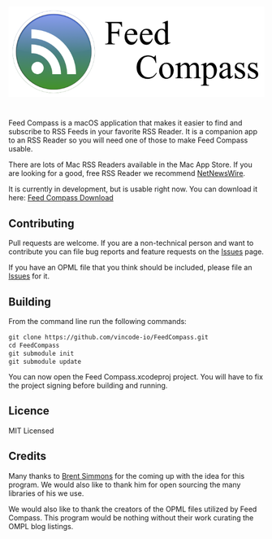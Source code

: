 ![Feed Compass Icon](images/Feed-Compass-Banner.png)

# 

Feed Compass is a macOS application that makes it easier to find and subscribe
to RSS Feeds in your favorite RSS Reader.  It is a companion app to an RSS
Reader so you will need one of those to make Feed Compass usable.

There are lots of Mac RSS Readers available in the Mac App Store.  If you are
looking for a good, free RSS Reader we recommend 
[NetNewsWire](https://ranchero.com/netnewswire/).

It is currently in development, but is usable right now.  You can download it
here: [Feed Compass Download](http://vincode.io/Feed%20Compass.app.zip)

## Contributing

Pull requests are welcome.  If you are a non-technical person and want to
contribute you can file bug reports and feature requests on the 
[Issues](https://github.com/vincode-io/FeedCompass/issues) page.

If you have an OPML file that you think should be included, please file
an [Issues](https://github.com/vincode-io/FeedCompass/issues) for it.

## Building

From the command line run the following commands:
```
git clone https://github.com/vincode-io/FeedCompass.git
cd FeedCompass
git submodule init
git submodule update
```

You can now open the Feed Compass.xcodeproj project.  You will have to fix
the project signing before building and running.

## Licence

MIT Licensed

## Credits

Many thanks to [Brent Simmons](http://inessential.com) for the coming up with
the idea for this program.  We would also like to thank him for open sourcing
the many libraries of his we use.

We would also like to thank the creators of the OPML files utilized by Feed
Compass.  This program would be nothing without their work curating the OMPL
blog listings.
